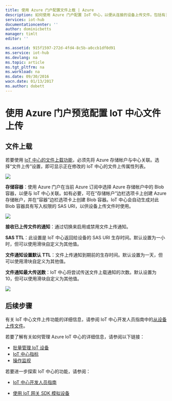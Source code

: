 ```yaml
---
title: 使用 Azure 门户配置文件上载 | Azure
description: 如何使用 Azure 门户配置 IoT 中心，以便从连接的设备上传文件。包括有关配置目标 Azure 存储帐户的信息。
services: iot-hub
documentationcenter: ''
author: dominicbetts
manager: timlt
editor: ''

ms.assetid: 915f1597-272d-4fd4-8c5b-a0ccb1df0d91
ms.service: iot-hub
ms.devlang: na
ms.topic: article
ms.tgt_pltfrm: na
ms.workload: na
ms.date: 09/30/2016
wacn.date: 01/13/2017
ms.author: dobett
---
```


# 使用 Azure 门户预览配置 IoT 中心文件上传
## 文件上载
若要使用 [IoT 中心的文件上载功能][lnk-upload]，必须先将 Azure 存储帐户与中心关联。选择“文件上传”设置，即可显示正在修改的 IoT 中心的文件上传属性列表。

![][13]  

**存储容器**：使用 Azure 门户在当前 Azure 订阅中选择 Azure 存储帐户中的 Blob 容器，以便与 IoT 中心关联。如有必要，可在“存储帐户”边栏选项卡上创建 Azure 存储帐户，并在“容器”边栏选项卡上创建 Blob 容器。IoT 中心会自动生成对此 Blob 容器具有写入权限的 SAS URI，以供设备上传文件时使用。

![][14]

**接收已上传文件的通知**：通过切换来启用或禁用文件上传通知。

**SAS TTL**：此设置是 IoT 中心返回给设备的 SAS URI 生存时间。默认设置为一小时，但可以使用滑块自定义为其他值。

**文件通知设置默认 TTL**：文件上传通知到期前的生存时间。默认设置为一天，但可以使用滑块自定义为其他值。

**文件通知最大传送数**：IoT 中心将尝试传送文件上载通知的次数。默认设置为 10，但可以使用滑块自定义为其他值。

![][15]  

## 后续步骤
有关 IoT 中心文件上传功能的详细信息，请参阅 IoT 中心开发人员指南中的[从设备上传文件][lnk-upload]。

若要了解有关如何管理 Azure IoT 中心的详细信息，请参阅以下链接：

* [批量管理 IoT 设备][lnk-bulk]
* [IoT 中心指标][lnk-metrics]
* [操作监视][lnk-monitor]

若要进一步探索 IoT 中心的功能，请参阅：

* [IoT 中心开发人员指南][lnk-devguide]
* [使用 IoT 网关 SDK 模拟设备][lnk-gateway]

  [13]: ./media/iot-hub-configure-file-upload/file-upload-settings.png
  [14]: ./media/iot-hub-configure-file-upload/file-upload-container-selection.png
  [15]: ./media/iot-hub-configure-file-upload/file-upload-selected-container.png

[lnk-upload]: ./iot-hub-devguide-file-upload.md

[lnk-bulk]: ./iot-hub-bulk-identity-mgmt.md
[lnk-metrics]: ./iot-hub-metrics.md
[lnk-monitor]: ./iot-hub-operations-monitoring.md

[lnk-devguide]: ./iot-hub-devguide.md
[lnk-gateway]: ./iot-hub-linux-gateway-sdk-simulated-device.md

<!---HONumber=Mooncake_0109_2017-->
<!--Update_Description:update wording-->